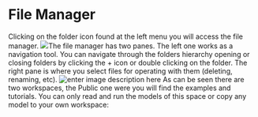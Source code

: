 # File Manager
Clicking on the folder icon found at the left menu you will access the file manager.
![](http://img.pyplan.org/FileManger-Open_small.png)The file manager has two panes. The left one works as a navigation tool. You can navigate through the folders hierarchy opening or closing folders by clicking the + icon or double clicking on the folder.
The right pane is where you select files for operating with them (deleting, renaming, etc).
![enter image description here](http://img.pyplan.org/FileManager-home.png)
As can be seen there are two workspaces, the Public one were you will find the examples and tutorials. You can only read and run the models of this space or copy any model to your own workspace:

<!--stackedit_data:
eyJoaXN0b3J5IjpbODIyNDM1NTQ0LDIwNzIyOTQyOTEsLTI4Nz
k5MjIyNCwxNzQzMTgxNzA3LC0xMjIxODU5ODAzLDQ2MDk5OTgy
OCwtMjkzMDI1MzE2LDE3NDUyMzI1NThdfQ==
-->